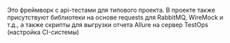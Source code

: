 Это фреймворк с api-тестами для типового проекта. В проекте также присутствуют библиотеки на основе requests для RabbitMQ, WireMock и т.д., а также скрипты для выгрузки отчета Allure на сервер TestOps (настройка CI-системы)
